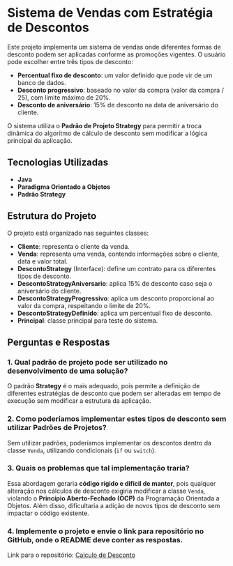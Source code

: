 # Sistema de Vendas com Estratégia de Descontos

Este projeto implementa um sistema de vendas onde diferentes formas de desconto podem ser aplicadas conforme as promoções vigentes. O usuário pode escolher entre três tipos de desconto:

- **Percentual fixo de desconto**: um valor definido que pode vir de um banco de dados.
- **Desconto progressivo**: baseado no valor da compra (valor da compra / 25), com limite máximo de 20%.
- **Desconto de aniversário**: 15% de desconto na data de aniversário do cliente.

O sistema utiliza o **Padrão de Projeto Strategy** para permitir a troca dinâmica do algoritmo de cálculo de desconto sem modificar a lógica principal da aplicação.

## Tecnologias Utilizadas
- **Java**
- **Paradigma Orientado a Objetos**
- **Padrão Strategy**

## Estrutura do Projeto

O projeto está organizado nas seguintes classes:

- **Cliente**: representa o cliente da venda.
- **Venda**: representa uma venda, contendo informações sobre o cliente, data e valor total.
- **DescontoStrategy** (Interface): define um contrato para os diferentes tipos de desconto.
- **DescontoStrategyAniversario**: aplica 15% de desconto caso seja o aniversário do cliente.
- **DescontoStrategyProgressivo**: aplica um desconto proporcional ao valor da compra, respeitando o limite de 20%.
- **DescontoStrategyDefinido**: aplica um percentual fixo de desconto.
- **Principal**: classe principal para teste do sistema.

## Perguntas e Respostas

### 1. Qual padrão de projeto pode ser utilizado no desenvolvimento de uma solução?
O padrão **Strategy** é o mais adequado, pois permite a definição de diferentes estratégias de desconto que podem ser alteradas em tempo de execução sem modificar a estrutura da aplicação.

### 2. Como poderíamos implementar estes tipos de desconto sem utilizar Padrões de Projetos?
Sem utilizar padrões, poderíamos implementar os descontos dentro da classe `Venda`, utilizando condicionais (`if` ou `switch`).

### 3. Quais os problemas que tal implementação traria?
Essa abordagem geraria **código rígido e difícil de manter**, pois qualquer alteração nos cálculos de desconto exigiria modificar a classe `Venda`, violando o **Princípio Aberto-Fechado (OCP)** da Programação Orientada a Objetos. Além disso, dificultaria a adição de novos tipos de desconto sem impactar o código existente.

### 4. Implemente o projeto e envie o link para repositório no GitHub, onde o README deve conter as respostas.
Link para o repositório: [Calculo de Desconto](https://github.com/hemmerson/DescontoStrategy)

